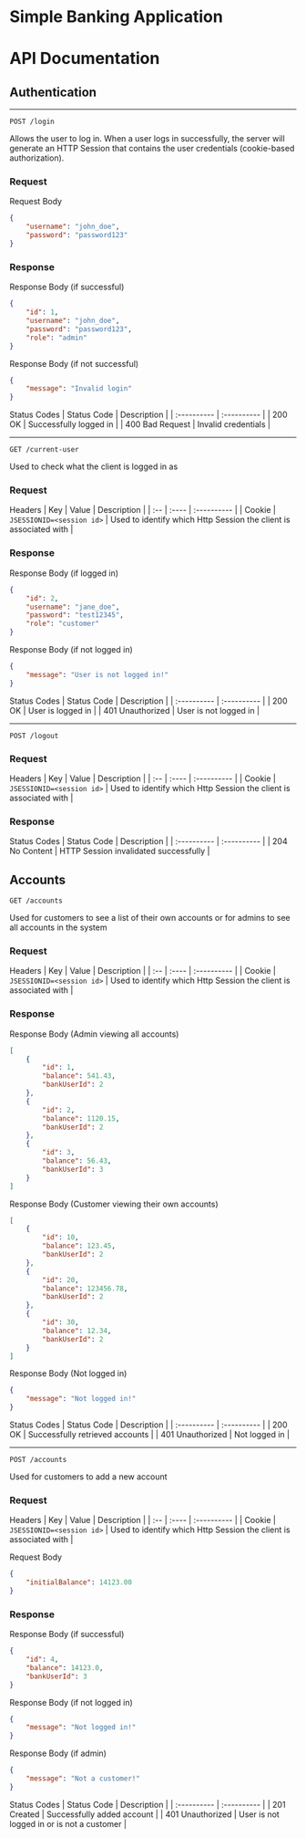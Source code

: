 # Simple Banking Application

# API Documentation

## Authentication
---
`POST /login`

Allows the user to log in. When a user logs in successfully, the server will generate an HTTP Session that contains the user credentials (cookie-based authorization).

### Request
Request Body
```json
{
    "username": "john_doe",
    "password": "password123"
}
```

### Response
Response Body (if successful)
```json
{
    "id": 1,
    "username": "john_doe",
    "password": "password123",
    "role": "admin"
}
```

Response Body (if not successful)
```json
{
    "message": "Invalid login"
}
```

Status Codes
| Status Code | Description |
| :---------- | :---------- |
| 200 OK | Successfully logged in |
| 400 Bad Request | Invalid credentials |

---
`GET /current-user`

Used to check what the client is logged in as

### Request
Headers
| Key | Value | Description |
| :-- | :---- | :---------- |
| Cookie | `JSESSIONID=<session id>` | Used to identify which Http Session the client is associated with |

### Response
Response Body (if logged in)
```json
{
    "id": 2,
    "username": "jane_doe",
    "password": "test12345",
    "role": "customer"
}
```

Response Body (if not logged in)
```json
{
    "message": "User is not logged in!"
}
```

Status Codes
| Status Code | Description |
| :---------- | :---------- |
| 200 OK | User is logged in |
| 401 Unauthorized | User is not logged in |

---
`POST /logout`

### Request
Headers
| Key | Value | Description |
| :-- | :---- | :---------- |
| Cookie | `JSESSIONID=<session id>` | Used to identify which Http Session the client is associated with |

### Response
Status Codes
| Status Code | Description |
| :---------- | :---------- |
| 204 No Content | HTTP Session invalidated successfully |

## Accounts
`GET /accounts`

Used for customers to see a list of their own accounts or for admins to see all accounts in the system

### Request
Headers
| Key | Value | Description |
| :-- | :---- | :---------- |
| Cookie | `JSESSIONID=<session id>` | Used to identify which Http Session the client is associated with |

### Response
Response Body (Admin viewing all accounts)
```json
[
    {
        "id": 1,
        "balance": 541.43,
        "bankUserId": 2
    },
    {
        "id": 2,
        "balance": 1120.15,
        "bankUserId": 2
    },
    {
        "id": 3,
        "balance": 56.43,
        "bankUserId": 3
    }
]
```

Response Body (Customer viewing their own accounts)
```json
[
    {
        "id": 10,
        "balance": 123.45,
        "bankUserId": 2
    },
    {
        "id": 20,
        "balance": 123456.78,
        "bankUserId": 2
    },
    {
        "id": 30,
        "balance": 12.34,
        "bankUserId": 2
    }
]
```

Response Body (Not logged in)
```json
{
    "message": "Not logged in!"
}
```

Status Codes
| Status Code | Description |
| :---------- | :---------- |
| 200 OK | Successfully retrieved accounts |
| 401 Unauthorized | Not logged in |

---
`POST /accounts`

Used for customers to add a new account

### Request
Headers
| Key | Value | Description |
| :-- | :---- | :---------- |
| Cookie | `JSESSIONID=<session id>` | Used to identify which Http Session the client is associated with |

Request Body
```json
{
    "initialBalance": 14123.00
}
```

### Response
Response Body (if successful)
```json
{
    "id": 4,
    "balance": 14123.0,
    "bankUserId": 3
}
```

Response Body (if not logged in)
```json
{
    "message": "Not logged in!"
}
```

Response Body (if admin)
```json
{
    "message": "Not a customer!"
}
```

Status Codes
| Status Code | Description |
| :---------- | :---------- |
| 201 Created | Successfully added account |
| 401 Unauthorized | User is not logged in or is not a customer |